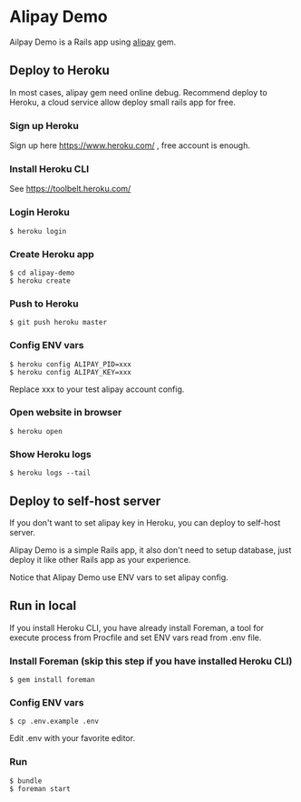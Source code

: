 # Alipay Demo

Ailpay Demo is a Rails app using [alipay](https://github.com/chloerei/alipay) gem.

## Deploy to Heroku

In most cases, alipay gem need online debug. Recommend deploy to Heroku, a cloud service allow deploy small rails app for free.

### Sign up Heroku

Sign up here https://www.heroku.com/ , free account is enough.

### Install Heroku CLI

See https://toolbelt.heroku.com/

### Login Heroku

```console
$ heroku login
```

### Create Heroku app

```console
$ cd alipay-demo
$ heroku create
```

### Push to Heroku

```console
$ git push heroku master
```

### Config ENV vars

```console
$ heroku config ALIPAY_PID=xxx
$ heroku config ALIPAY_KEY=xxx
```

Replace xxx to your test alipay account config.

### Open website in browser

```console
$ heroku open
```

### Show Heroku logs

```console
$ heroku logs --tail
```

## Deploy to self-host server

If you don't want to set alipay key in Heroku, you can deploy to self-host server.

Alipay Demo is a simple Rails app, it also don't need to setup database, just deploy it like other Rails app as your experience.

Notice that Alipay Demo use ENV vars to set alipay config.

## Run in local

If you install Heroku CLI, you have already install Foreman, a tool for execute process from Procfile and set ENV vars read from .env file.

### Install Foreman (skip this step if you have installed Heroku CLI)

```console
$ gem install foreman
```

### Config ENV vars

```console
$ cp .env.example .env
```

Edit .env with your favorite editor.

### Run

```console
$ bundle
$ foreman start
```
